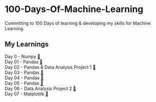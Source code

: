 # 100-Days-Of-Machine-Learning
Committing to 100 Days of learning &amp; developing my skills for Machine Learning.

## My Learnings
Day 0 - Numpy [🔗](./Day%200/)<br>
Day 01 - Pandas [🔗](./Day%2001)<br>
Day 02 - Pandas & Data Analysis Project 1 [🔗](./Day%2002)<br>
Day 03 - Pandas [🔗](./Day%2003/)<br>
Day 04 - Pandas [🔗](./Day%2004/)<br>
Day 05 - Pandas [🔗](./Day%2005/)<br>
Day 06 - Data Analysis Project 2 [🔗](./Day%2006/)<br>
Day 07 - Matplotlib [🔗](./Day%2007/)<br>